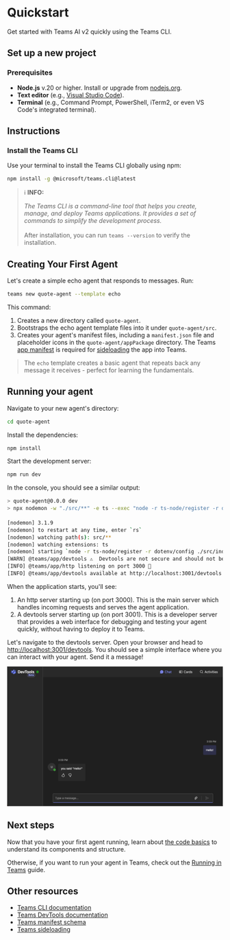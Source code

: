 # Quickstart

Get started with Teams AI v2 quickly using the Teams CLI.

## Set up a new project

### Prerequisites

- **Node.js** v.20 or higher. Install or upgrade from [nodejs.org](https://nodejs.org/).
- **Text editor** (e.g., [Visual Studio Code](https://code.visualstudio.com/)).
- **Terminal** (e.g., Command Prompt, PowerShell, iTerm2, or even VS Code's integrated terminal).

## Instructions

### Install the Teams CLI

Use your terminal to install the Teams CLI globally using npm:

```sh
npm install -g @microsoft/teams.cli@latest
```

> ℹ️ **INFO:**
>
> _The Teams CLI is a command-line tool that helps you create, manage, and deploy Teams applications. It provides a set of commands to simplify the development process._<br><br>
> After installation, you can run `teams --version` to verify the installation.

## Creating Your First Agent

Let's create a simple echo agent that responds to messages. Run:

```sh
teams new quote-agent --template echo
```

This command:

1. Creates a new directory called `quote-agent`.
2. Bootstraps the echo agent template files into it under `quote-agent/src`.
3. Creates your agent's manifest files, including a `manifest.json` file and placeholder icons in the `quote-agent/appPackage` directory. The Teams [app manifest](https://learn.microsoft.com/en-us/microsoftteams/platform/resources/schema/manifest-schema) is required for [sideloading](https://learn.microsoft.com/en-us/microsoftteams/platform/concepts/deploy-and-publish/apps-upload) the app into Teams.

> The `echo` template creates a basic agent that repeats back any message it receives - perfect for learning the fundamentals.

## Running your agent

Navigate to your new agent's directory:

```sh
cd quote-agent
```

Install the dependencies:

```sh
npm install
```

Start the development server:

```sh
npm run dev
```

In the console, you should see a similar output:

```sh
> quote-agent@0.0.0 dev
> npx nodemon -w "./src/**" -e ts --exec "node -r ts-node/register -r dotenv/config ./src/index.ts"

[nodemon] 3.1.9
[nodemon] to restart at any time, enter `rs`
[nodemon] watching path(s): src/**
[nodemon] watching extensions: ts
[nodemon] starting `node -r ts-node/register -r dotenv/config ./src/index.ts`
[WARN] @teams/app/devtools ⚠️  Devtools are not secure and should not be used production environments ⚠️
[INFO] @teams/app/http listening on port 3000 🚀
[INFO] @teams/app/devtools available at http://localhost:3001/devtools
```

When the application starts, you'll see:

1. An http server starting up (on port 3000). This is the main server which handles incoming requests and serves the agent application.
2. A devtools server starting up (on port 3001). This is a developer server that provides a web interface for debugging and testing your agent quickly, without having to deploy it to Teams.

Let's navigate to the devtools server. Open your browser and head to [http://localhost:3001/devtools](http://localhost:3001/devtools). You should see a simple interface where you can interact with your agent. Send it a message!

![devtools](devtools.png)

## Next steps

Now that you have your first agent running, learn about [the code basics](2.code-basics.md) to understand its components and structure.

Otherwise, if you want to run your agent in Teams, check out the [Running in Teams](3.running-in-teams.md) guide.

## Other resources

- [Teams CLI documentation](./7.developer-tools/1.cli/README.md)
- [Teams DevTools documentation](./7.developer-tools/2.devtools/README.md)
- [Teams manifest schema](https://learn.microsoft.com/en-us/microsoftteams/platform/resources/schema/manifest-schema)
- [Teams sideloading](https://learn.microsoft.com/en-us/microsoftteams/platform/concepts/deploy-and-publish/apps-upload)
